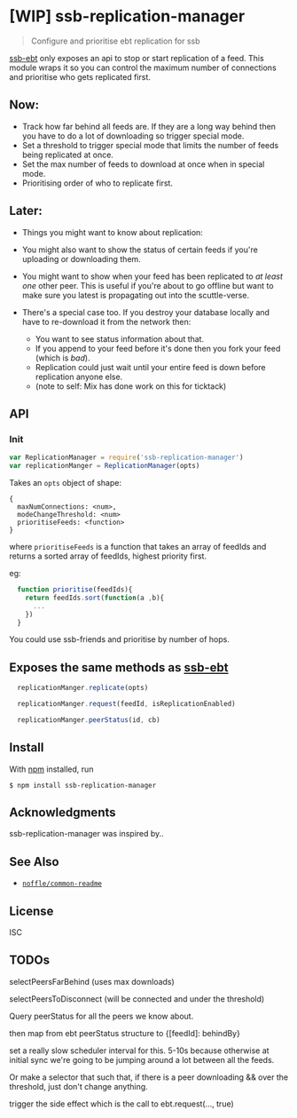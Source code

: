 # [WIP] ssb-replication-manager

> Configure and prioritise ebt replication for ssb

[ssb-ebt]() only exposes an api to stop or start replication of a feed. This module wraps it so you can control the maximum number of connections and prioritise who gets replicated first.

## Now: 

  - Track how far behind all feeds are. If they are a long way behind then you have to do a lot of downloading so trigger special mode.
  - Set a threshold to trigger special mode that limits the number of feeds being replicated at once. 
  - Set the max number of feeds to download at once when in special mode.
  - Prioritising order of who to replicate first.

## Later: 

- Things you might want to know about replication:

- You might also want to show the status of certain feeds if you're uploading or downloading them.

- You might want to show when your feed has been replicated to _at least one_ other peer. This is useful if you're about to go offline but want to make sure you latest is propagating out into the scuttle-verse.

- There's a special case too. If you destroy your database locally and have to re-download it from the network then:
  - You want to see status information about that.
  - If you append to your feed before it's done then you fork your feed (which is _bad_).
  - Replication could just wait until your entire feed is down before replication anyone else.
  - (note to self: Mix has done work on this for ticktack)

## API


### Init

```js
var ReplicationManager = require('ssb-replication-manager')
var replicationManger = ReplicationManager(opts)
```
Takes an `opts` object of shape: 

```
{
  maxNumConnections: <num>,
  modeChangeThreshold: <num>
  prioritiseFeeds: <function>
}
```

where `prioritiseFeeds` is a function that takes an array of feedIds and returns a sorted array of feedIds, highest priority first.

eg:

```js
  function prioritise(feedIds){
    return feedIds.sort(function(a ,b){
      ... 
    })
  }
```

You could use ssb-friends and prioritise by number of hops.


## Exposes the same methods as [ssb-ebt](https://github.com/ssbc/ssb-ebt)

```js
  replicationManger.replicate(opts)
```
```js
  replicationManger.request(feedId, isReplicationEnabled)
```
```js
  replicationManger.peerStatus(id, cb)
```

## Install

With [npm](https://npmjs.org/) installed, run

```
$ npm install ssb-replication-manager
```

## Acknowledgments

ssb-replication-manager was inspired by..

## See Also

- [`noffle/common-readme`](https://github.com/noffle/common-readme)

## License

ISC


## TODOs

selectPeersFarBehind (uses max downloads)

selectPeersToDisconnect (will be connected and under the threshold)

Query peerStatus for all the peers we know about.

then map from ebt peerStatus structure to {[feedId]: behindBy}

set a really slow scheduler interval for this. 5-10s because otherwise at initial sync we're going to be jumping around a lot between all the feeds.

Or make a selector that such that, if there is a peer downloading && over the threshold, just don't change anything.

trigger the side effect which is the call to ebt.request(..., true)

